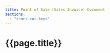 ```yaml
---
title: Point of Sale (Sales Invoice) Document
sections:
  - "short-cut-keys"
---
```

# {{page.title}}
